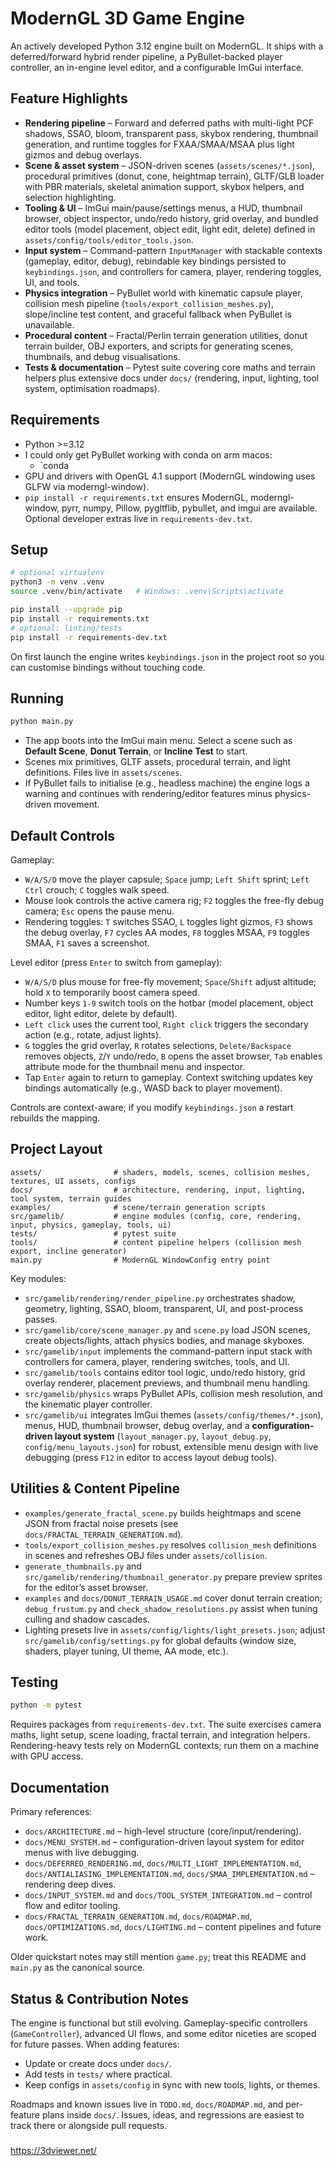 # ModernGL 3D Game Engine

An actively developed Python 3.12 engine built on ModernGL. It ships with a deferred/forward hybrid render pipeline, a PyBullet-backed player controller, an in-engine level editor, and a configurable ImGui interface.

## Feature Highlights
- **Rendering pipeline** – Forward and deferred paths with multi-light PCF shadows, SSAO, bloom, transparent pass, skybox rendering, thumbnail generation, and runtime toggles for FXAA/SMAA/MSAA plus light gizmos and debug overlays.
- **Scene & asset system** – JSON-driven scenes (`assets/scenes/*.json`), procedural primitives (donut, cone, heightmap terrain), GLTF/GLB loader with PBR materials, skeletal animation support, skybox helpers, and selection highlighting.
- **Tooling & UI** – ImGui main/pause/settings menus, a HUD, thumbnail browser, object inspector, undo/redo history, grid overlay, and bundled editor tools (model placement, object edit, light edit, delete) defined in `assets/config/tools/editor_tools.json`.
- **Input system** – Command-pattern `InputManager` with stackable contexts (gameplay, editor, debug), rebindable key bindings persisted to `keybindings.json`, and controllers for camera, player, rendering toggles, UI, and tools.
- **Physics integration** – PyBullet world with kinematic capsule player, collision mesh pipeline (`tools/export_collision_meshes.py`), slope/incline test content, and graceful fallback when PyBullet is unavailable.
- **Procedural content** – Fractal/Perlin terrain generation utilities, donut terrain builder, OBJ exporters, and scripts for generating scenes, thumbnails, and debug visualisations.
- **Tests & documentation** – Pytest suite covering core maths and terrain helpers plus extensive docs under `docs/` (rendering, input, lighting, tool system, optimisation roadmaps).

## Requirements
- Python >=3.12
- I could only get PyBullet working with conda on arm macos:
   - `conda 
- GPU and drivers with OpenGL 4.1 support (ModernGL windowing uses GLFW via moderngl-window).
- `pip install -r requirements.txt` ensures ModernGL, moderngl-window, pyrr, numpy, Pillow, pygltflib, pybullet, and imgui are available. Optional developer extras live in `requirements-dev.txt`.

## Setup
```bash
# optional virtualenv
python3 -m venv .venv
source .venv/bin/activate   # Windows: .venv\Scripts\activate

pip install --upgrade pip
pip install -r requirements.txt
# optional: linting/tests
pip install -r requirements-dev.txt
```

On first launch the engine writes `keybindings.json` in the project root so you can customise bindings without touching code.

## Running
```bash
python main.py
```
- The app boots into the ImGui main menu. Select a scene such as **Default Scene**, **Donut Terrain**, or **Incline Test** to start.
- Scenes mix primitives, GLTF assets, procedural terrain, and light definitions. Files live in `assets/scenes`.
- If PyBullet fails to initialise (e.g., headless machine) the engine logs a warning and continues with rendering/editor features minus physics-driven movement.

## Default Controls
Gameplay:
- `W/A/S/D` move the player capsule; `Space` jump; `Left Shift` sprint; `Left Ctrl` crouch; `C` toggles walk speed.
- Mouse look controls the active camera rig; `F2` toggles the free-fly debug camera; `Esc` opens the pause menu.
- Rendering toggles: `T` switches SSAO, `L` toggles light gizmos, `F3` shows the debug overlay, `F7` cycles AA modes, `F8` toggles MSAA, `F9` toggles SMAA, `F1` saves a screenshot.

Level editor (press `Enter` to switch from gameplay):
- `W/A/S/D` plus mouse for free-fly movement; `Space`/`Shift` adjust altitude; hold `X` to temporarily boost camera speed.
- Number keys `1-9` switch tools on the hotbar (model placement, object editor, light editor, delete by default).
- `Left click` uses the current tool, `Right click` triggers the secondary action (e.g., rotate, adjust lights).
- `G` toggles the grid overlay, `R` rotates selections, `Delete/Backspace` removes objects, `Z`/`Y` undo/redo, `B` opens the asset browser, `Tab` enables attribute mode for the thumbnail menu and inspector.
- Tap `Enter` again to return to gameplay. Context switching updates key bindings automatically (e.g., WASD back to player movement).

Controls are context-aware; if you modify `keybindings.json` a restart rebuilds the mapping.

## Project Layout
```
assets/                # shaders, models, scenes, collision meshes, textures, UI assets, configs
docs/                  # architecture, rendering, input, lighting, tool system, terrain guides
examples/              # scene/terrain generation scripts
src/gamelib/           # engine modules (config, core, rendering, input, physics, gameplay, tools, ui)
tests/                 # pytest suite
tools/                 # content pipeline helpers (collision mesh export, incline generator)
main.py                # ModernGL WindowConfig entry point
```

Key modules:
- `src/gamelib/rendering/render_pipeline.py` orchestrates shadow, geometry, lighting, SSAO, bloom, transparent, UI, and post-process passes.
- `src/gamelib/core/scene_manager.py` and `scene.py` load JSON scenes, create objects/lights, attach physics bodies, and manage skyboxes.
- `src/gamelib/input` implements the command-pattern input stack with controllers for camera, player, rendering switches, tools, and UI.
- `src/gamelib/tools` contains editor tool logic, undo/redo history, grid overlay renderer, placement previews, and thumbnail menu handling.
- `src/gamelib/physics` wraps PyBullet APIs, collision mesh resolution, and the kinematic player controller.
- `src/gamelib/ui` integrates ImGui themes (`assets/config/themes/*.json`), menus, HUD, thumbnail browser, debug overlay, and a **configuration-driven layout system** (`layout_manager.py`, `layout_debug.py`, `config/menu_layouts.json`) for robust, extensible menu design with live debugging (press `F12` in editor to access layout debug tools).

## Utilities & Content Pipeline
- `examples/generate_fractal_scene.py` builds heightmaps and scene JSON from fractal noise presets (see `docs/FRACTAL_TERRAIN_GENERATION.md`).
- `tools/export_collision_meshes.py` resolves `collision_mesh` definitions in scenes and refreshes OBJ files under `assets/collision`.
- `generate_thumbnails.py` and `src/gamelib/rendering/thumbnail_generator.py` prepare preview sprites for the editor’s asset browser.
- `examples` and `docs/DONUT_TERRAIN_USAGE.md` cover donut terrain creation; `debug_frustum.py` and `check_shadow_resolutions.py` assist when tuning culling and shadow cascades.
- Lighting presets live in `assets/config/lights/light_presets.json`; adjust `src/gamelib/config/settings.py` for global defaults (window size, shaders, player tuning, UI theme, AA mode, etc.).

## Testing
```bash
python -m pytest
```
Requires packages from `requirements-dev.txt`. The suite exercises camera maths, light setup, scene loading, fractal terrain, and integration helpers. Rendering-heavy tests rely on ModernGL contexts; run them on a machine with GPU access.

## Documentation
Primary references:
- `docs/ARCHITECTURE.md` – high-level structure (core/input/rendering).
- `docs/MENU_SYSTEM.md` – configuration-driven layout system for editor menus with live debugging.
- `docs/DEFERRED_RENDERING.md`, `docs/MULTI_LIGHT_IMPLEMENTATION.md`, `docs/ANTIALIASING_IMPLEMENTATION.md`, `docs/SMAA_IMPLEMENTATION.md` – rendering deep dives.
- `docs/INPUT_SYSTEM.md` and `docs/TOOL_SYSTEM_INTEGRATION.md` – control flow and editor tooling.
- `docs/FRACTAL_TERRAIN_GENERATION.md`, `docs/ROADMAP.md`, `docs/OPTIMIZATIONS.md`, `docs/LIGHTING.md` – content pipelines and future work.

Older quickstart notes may still mention `game.py`; treat this README and `main.py` as the canonical source.

## Status & Contribution Notes
The engine is functional but still evolving. Gameplay-specific controllers (`GameController`), advanced UI flows, and some editor niceties are scoped for future passes. When adding features:
- Update or create docs under `docs/`.
- Add tests in `tests/` where practical.
- Keep configs in `assets/config` in sync with new tools, lights, or themes.

Roadmaps and known issues live in `TODO.md`, `docs/ROADMAP.md`, and per-feature plans inside `docs/`. Issues, ideas, and regressions are easiest to track there or alongside pull requests.


###

https://3dviewer.net/

